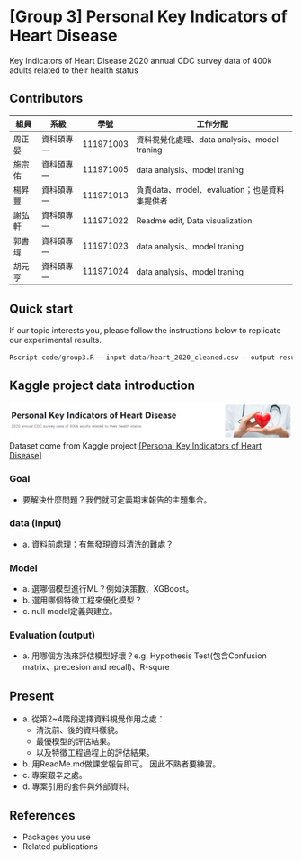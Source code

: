 # [Group 3] Personal Key Indicators of Heart Disease
Key Indicators of Heart Disease
2020 annual CDC survey data of 400k adults related to their health status

## Contributors
|組員|系級|學號|工作分配|
|-|-|-|-|
|周正晏|資科碩專一|111971003|資料視覺化處理、data analysis、model traning| 
|施宗佑|資科碩專一|111971005|data analysis、model traning| 
|楊昇豐|資科碩專一|111971013|負責data、model、evaluation；也是資料集提供者|
|謝弘軒|資科碩專一|111971022|Readme edit, Data visualization| 
|郭書瑋|資科碩專一|111971023|data analysis、model traning| 
|胡元亨|資科碩專一|111971024|data analysis、model traning| 


## Quick start
If our topic interests you, please follow the instructions below to replicate our experimental results.
```R
Rscript code/group3.R --input data/heart_2020_cleaned.csv --output results/performance.tsv
```

## Kaggle project data introduction
![](data/Kaggle_image_1.png)
Dataset come from Kaggle project [[Personal Key Indicators of Heart Disease]](https://www.kaggle.com/datasets/kamilpytlak/personal-key-indicators-of-heart-disease)

### Goal
* 要解決什麼問題？我們就可定義期末報告的主題集合。

### data (input)
* a. 資料前處理：有無發現資料清洗的難處？

### Model
* a. 選哪個模型進行ML？例如決策數、XGBoost。
* b. 選用哪個特徵工程來優化模型？
* c. null model定義與建立。

### Evaluation (output)
* a. 用哪個方法來評估模型好壞？e.g. Hypothesis Test(包含Confusion matrix、precesion and recall)、R-squre


## Present
* a. 從第2~4階段選擇資料視覺作用之處：
  * 清洗前、後的資料樣貌。
  * 最優模型的評估結果。
  * 以及特徵工程過程上的評估結果。
* b. 用ReadMe.md做課堂報告即可。 因此不熟者要練習。
* c. 專案艱辛之處。
* d. 專案引用的套件與外部資料。

## References
* Packages you use
* Related publications
